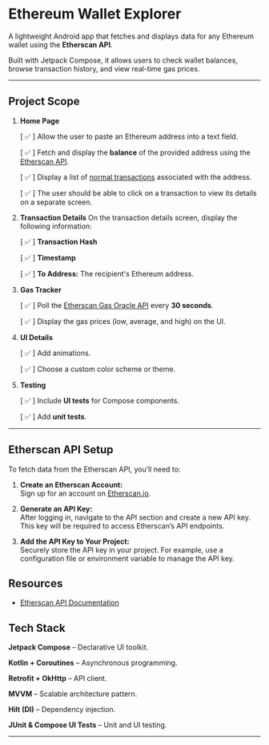 # Ethereum Wallet Explorer

A lightweight Android app that fetches and displays data for any Ethereum wallet using the **Etherscan API**. 

Built with Jetpack Compose, it allows users to check wallet balances, browse transaction history, and view real-time gas prices.

---

## Project Scope

1. **Home Page**

   [ ✅ ] Allow the user to paste an Ethereum address into a text field.
   
   [ ✅ ] Fetch and display the **balance** of the provided address using the [Etherscan API](https://docs.etherscan.io/).
   
   [ ✅ ] Display a list of [normal transactions](https://docs.etherscan.io/api-endpoints/accounts#get-a-list-of-normal-transactions-by-address) associated with the address.
   
   [ ✅ ] The user should be able to click on a transaction to view its details on a separate screen.

2. **Transaction Details**
   On the transaction details screen, display the following information:
   
   [ ✅ ] **Transaction Hash**
   
   [ ✅ ] **Timestamp**
   
   [ ✅ ] **To Address:** The recipient's Ethereum address.   

3. **Gas Tracker**

   [ ✅ ] Poll the [Etherscan Gas Oracle API](https://docs.etherscan.io/etherscan-v2/api-endpoints/gas-tracker#get-gas-oracle) every **30 seconds**.
   
   [ ✅ ] Display the gas prices (low, average, and high) on the UI.

4. **UI Details**

   [ ✅ ] Add animations.
   
   [ ✅ ] Choose a custom color scheme or theme.

5. **Testing**
   
   [ ✅ ] Include **UI tests** for Compose components.
   
   [ ✅ ] Add **unit tests**.

---

## Etherscan API Setup

To fetch data from the Etherscan API, you’ll need to:

1. **Create an Etherscan Account:**  
   Sign up for an account on [Etherscan.io](https://etherscan.io/).

2. **Generate an API Key:**  
   After logging in, navigate to the API section and create a new API key. This key will be required to access Etherscan’s API endpoints.

3. **Add the API Key to Your Project:**  
   Securely store the API key in your project. For example, use a configuration file or environment variable to manage the API key.

## Resources

- [Etherscan API Documentation](https://docs.etherscan.io/)

## Tech Stack
**Jetpack Compose** – Declarative UI toolkit.

**Kotlin + Coroutines** – Asynchronous programming.

**Retrofit + OkHttp** – API client.

**MVVM** – Scalable architecture pattern.

**Hilt (DI)** – Dependency injection.

**JUnit & Compose UI Tests** – Unit and UI testing.

---
